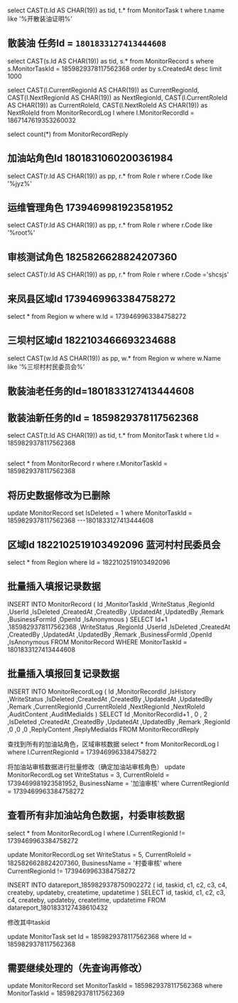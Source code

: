 select CAST(t.Id AS CHAR(19)) as tid, t.*  from MonitorTask t where t.name like '%开散装油证明%'

## 散装油  任务Id = `1801833127413444608`

select CAST(s.Id AS CHAR(19)) as tid, s.* from MonitorRecord s where s.MonitorTaskId = 1859829378117562368 order by s.CreatedAt desc limit 1000

select 
CAST(l.CurrentRegionId AS CHAR(19)) as CurrentRegionId,
CAST(l.NextRegionId AS CHAR(19))  as NextRegionId,
CAST(l.CurrentRoleId AS CHAR(19)) as CurrentRoleId,
CAST(l.NextRoleId AS CHAR(19)) as NextRoleId  from MonitorRecordLog  l where l.MonitorRecordId = 1867147619353260032

select count(*) from MonitorRecordReply 




## 加油站角色Id 1801831060200361984
select CAST(r.Id AS CHAR(19)) as pp, r.* from Role r where r.Code like '%jyz%'

## 运维管理角色 1739469981923581952
select CAST(r.Id AS CHAR(19)) as pp, r.* from Role r where r.Code like '%root%'

## 审核测试角色 1825826628824207360
select CAST(r.Id AS CHAR(19)) as pp, r.* from Role r where r.Code ='shcsjs'


## 来凤县区域Id 1739469963384758272
select * from Region w where w.Id = 1739469963384758272

## 三坝村区域Id 1822103466693234688
select CAST(w.Id AS CHAR(19)) as pp, w.* from Region w where w.Name like '%三坝村村民委员会%'

## 散装油老任务的Id=1801833127413444608


## 散装油新任务的Id = 1859829378117562368

select  CAST(t.Id AS CHAR(19)) as tid, t.*   from MonitorTask t where t.Id = 1859829378117562368

## 
select * from MonitorRecord r where r.MonitorTaskId = 1859829378117562368

## 将历史数据修改为已删除
update MonitorRecord set IsDeleted = 1 where MonitorTaskId = 1859829378117562368
---1801833127413444608


## 区域Id 1822102519103492096  蓝河村村民委员会
select * from Region where Id = 1822102519103492096






## 批量插入填报记录数据
INSERT INTO MonitorRecord (
Id
,MonitorTaskId
,WriteStatus
,RegionId
,UserId
,IsDeleted
,CreatedAt
,CreatedBy
,UpdatedAt
,UpdatedBy
,Remark
,BusinessFormId
,OpenId
,IsAnonymous
)
SELECT
Id+1
,1859829378117562368
,WriteStatus
,RegionId
,UserId
,IsDeleted
,CreatedAt
,CreatedBy
,UpdatedAt
,UpdatedBy
,Remark
,BusinessFormId
,OpenId
,IsAnonymous
FROM MonitorRecord
WHERE MonitorTaskId = 1801833127413444608

## 批量插入填报回复记录数据
INSERT INTO MonitorRecordLog (
Id
,MonitorRecordId
,IsHistory
,WriteStatus
,IsDeleted
,CreatedAt
,CreatedBy
,UpdatedAt
,UpdatedBy
,Remark
,CurrentRegionId
,CurrentRoleId
,NextRegionId
,NextRoleId
,AuditContent
,AuditMediaIds
)
SELECT
Id
,MonitorRecordId+1
, 0
, 2
,IsDeleted
,CreatedAt
,CreatedBy
,UpdatedAt
,UpdatedBy
,Remark
,RegionId
,0
,0
,0
,ReplyContent
,ReplyMediaIds
FROM MonitorRecordReply

查找到所有的加油站角色，区域审核数据
select * from MonitorRecordLog l where l.CurrentRegionId = 1739469963384758272


将加油站审核数据进行批量修改（确定加油站审核角色）
update MonitorRecordLog set WriteStatus = 3, CurrentRoleId = 1739469981923581952, BusinessName = '加油审核'  where CurrentRegionId = 1739469963384758272


## 查看所有非加油站角色数据，村委审核数据
select * from MonitorRecordLog l where l.CurrentRegionId != 1739469963384758272

update MonitorRecordLog set WriteStatus = 5, CurrentRoleId = 1825826628824207360, BusinessName = '村委审核'  where CurrentRegionId != 1739469963384758272

INSERT INTO datareport_1859829378750902272 (
 id,
 taskid,
 c1,
 c2,
 c3,
 c4,
 createby,
 updateby,
 createtime,
 updatetime
)
SELECT
 id,
 taskid,
 c1,
 c2,
 c3,
 c4,
 createby,
 updateby,
 createtime,
 updatetime
FROM datareport_1801833127438610432

修改其中taskid


update MonitorTask set Id = 1859829378117562368 where Id = 1859829378117562368






## 需要继续处理的（先查询再修改）
update MonitorRecord set MonitorTaskId = 1859829378117562368 where MonitorTaskId = 1859829378117562369